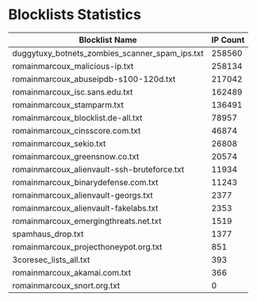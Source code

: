 # Blocklists Statistics
| Blocklist Name | IP Count |
|----|----|
| duggytuxy_botnets_zombies_scanner_spam_ips.txt | 258560 |
| romainmarcoux_malicious-ip.txt | 258134 |
| romainmarcoux_abuseipdb-s100-120d.txt | 217042 |
| romainmarcoux_isc.sans.edu.txt | 162489 |
| romainmarcoux_stamparm.txt | 136491 |
| romainmarcoux_blocklist.de-all.txt | 78957 |
| romainmarcoux_cinsscore.com.txt | 46874 |
| romainmarcoux_sekio.txt | 26808 |
| romainmarcoux_greensnow.co.txt | 20574 |
| romainmarcoux_alienvault-ssh-bruteforce.txt | 11934 |
| romainmarcoux_binarydefense.com.txt | 11243 |
| romainmarcoux_alienvault-georgs.txt | 2377 |
| romainmarcoux_alienvault-fakelabs.txt | 2353 |
| romainmarcoux_emergingthreats.net.txt | 1519 |
| spamhaus_drop.txt | 1377 |
| romainmarcoux_projecthoneypot.org.txt | 851 |
| 3coresec_lists_all.txt | 393 |
| romainmarcoux_akamai.com.txt | 366 |
| romainmarcoux_snort.org.txt | 0 |
